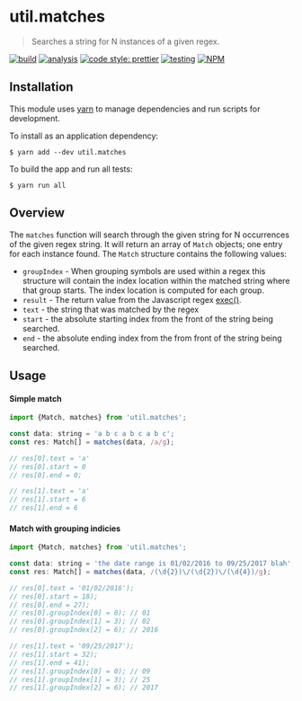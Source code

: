 # util.matches

> Searches a string for N instances of a given regex.

[![build](https://github.com/jmquigley/util.matches/workflows/build/badge.svg)](https://github.com/jmquigley/util.matches/actions)
[![analysis](https://img.shields.io/badge/analysis-tslint-9cf.svg)](https://palantir.github.io/tslint/)
[![code style: prettier](https://img.shields.io/badge/code_style-prettier-ff69b4.svg?style=flat-square)](https://github.com/prettier/prettier)
[![testing](https://img.shields.io/badge/testing-jest-blue.svg)](https://facebook.github.io/jest/)
[![NPM](https://img.shields.io/npm/v/util.matches.svg)](https://www.npmjs.com/package/util.matches)


## Installation

This module uses [yarn](https://yarnpkg.com/en/) to manage dependencies and run scripts for development.

To install as an application dependency:
```
$ yarn add --dev util.matches
```

To build the app and run all tests:
```
$ yarn run all
```


## Overview

The `matches` function will search through the given string for N occurrences of the given regex string.  It will return an array of `Match` objects; one entry for each instance found.  The `Match` structure contains the following values:

- `groupIndex` - When grouping symbols are used within a regex this structure will contain the index location within the matched string where that group starts.  The index location is computed for each group.
- `result` - The return value from the Javascript regex [exec()](https://developer.mozilla.org/en-US/docs/Web/JavaScript/Reference/Global_Objects/RegExp/exec).
- `text` - the string that was matched by the regex
- `start` - the absolute starting index from the front of the string being searched.
- `end` - the absolute ending index from the from front of the string being searched.


## Usage

#### Simple match
```javascript
import {Match, matches} from 'util.matches';

const data: string = 'a b c a b c a b c';
const res: Match[] = matches(data, /a/g);

// res[0].text = 'a'
// res[0].start = 0
// res[0].end = 0;

// res[1].text = 'a'
// res[1].start = 6
// res[1].end = 6
```

#### Match with grouping indicies

```javascript
import {Match, matches} from 'util.matches';

const data: string = 'the date range is 01/02/2016 to 09/25/2017 blah';
const res: Match[] = matches(data, /(\d{2})\/(\d{2})\/(\d{4})/g);

// res[0].text = '01/02/2016');
// res[0].start = 18);
// res[0].end = 27);
// res[0].groupIndex[0] = 0); // 01
// res[0].groupIndex[1] = 3); // 02
// res[0].groupIndex[2] = 6); // 2016

// res[1].text = '09/25/2017');
// res[1].start = 32);
// res[1].end = 41);
// res[1].groupIndex[0] = 0); // 09
// res[1].groupIndex[1] = 3); // 25
// res[1].groupIndex[2] = 6); // 2017
```
